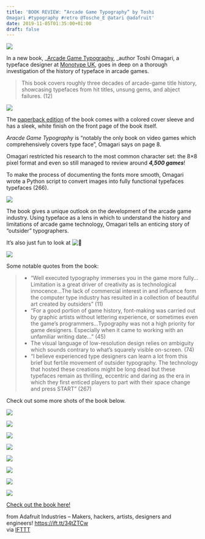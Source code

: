 ```yaml
---
title: 'BOOK REVIEW: “Arcade Game Typography” by Toshi
Omagari #typography #retro @Tosche_E @atari @adafruit'
date: 2019-11-05T01:35:00+01:00
draft: false
---
```


![](https://cdn-blog.adafruit.com/uploads/2019/11/IMG_1239-e1572908173394-225x300.jpg)

In a new book, _[Arcade Game Typography](https://www.thamesandhudsonusa.com/books/arcade-game-typography-the-art-of-pixel-type-softcover), _author Toshi Omagari, a typeface designer at [Monotype UK](https://www.monotype.com/), goes in deep on a thorough investigation of the history of typeface in arcade games.

> This book covers roughly three decades of arcade-game title history, showcasing typefaces from hit titles, unsung gems, and abject failures. (12)

![](https://cdn-blog.adafruit.com/uploads/2019/11/IMG_1398-e1572908765576-225x300.jpg)

The [paperback edition](https://www.thamesandhudsonusa.com/books/arcade-game-typography-the-art-of-pixel-type-softcover) of the book comes with a colored cover sleeve and has a sleek, white finish on the front page of the book itself.

_Aracde Game Typography_ is “notably the only book on video games which comprehensively covers type face”, Omagari says on page 8.

Omagari restricted his research to the most common character set: the 8×8 pixel format and even so still managed to review around **_4,500 games_**!

To make the process of documenting the fonts more smooth, Omagari wrote a Python script to convert images into fully functional typefaces typefaces (266).

![](https://cdn-blog.adafruit.com/uploads/2019/11/IMG_1270-300x225.jpg)

The book gives a unique outlook on the development of the arcade game industry. Using typeface as a lens in which to understand the history and limitations of arcade game technology, Omagari tells an enticing story of “outsider” typographers.

It’s also just fun to look at ![🙂](https://s.w.org/images/core/emoji/12.0.0-1/72x72/1f642.png)

![](https://cdn-blog.adafruit.com/uploads/2019/11/IMG_1271-300x225.jpg)

Some notable quotes from the book:

> *   “Well executed typography immerses you in the game more fully…Limitation is a great driver of creativity as is technological innocence…The lack of commercial interest in and influence form the computer type industry has resulted in a collection of beautiful art created by outsiders” (11)
> *   “For a good portion of game history, font-making was carried out by graphic artists without lettering experience, or sometimes even the game’s programmers…Typography was not a high priority for game designers. Especially when it came to working with an unfamiliar writing date…” (45)
> *   The visual language of low-resolution design relies on ambiguity which sounds contrary to what’s squarely visible on-screen. (74)
> *   “I believe experienced type designers can learn a lot from this brief but fertile movement of outsider typography. The technology that hosted these creations might be long dead but these typefaces remain as thrilling, eccentric and daring as the era in which they first enticed players to part with their space change and press START” (267)

Check out some more shots of the book below.

![](https://cdn-blog.adafruit.com/uploads/2019/11/IMG_1275-300x225.jpg)

![](https://cdn-blog.adafruit.com/uploads/2019/11/IMG_1276-300x225.jpg)

![](https://cdn-blog.adafruit.com/uploads/2019/11/IMG_1277-300x225.jpg)

![](https://cdn-blog.adafruit.com/uploads/2019/11/IMG_1278-300x225.jpg)

![](https://cdn-blog.adafruit.com/uploads/2019/11/IMG_1279-300x225.jpg)

![](https://cdn-blog.adafruit.com/uploads/2019/11/IMG_1296-300x225.jpg)

![](https://cdn-blog.adafruit.com/uploads/2019/11/IMG_1329-300x225.jpg)

![](https://cdn-blog.adafruit.com/uploads/2019/11/IMG_1339-300x225.jpg)

[Check out the book here!](https://www.thamesandhudsonusa.com/books/arcade-game-typography-the-art-of-pixel-type-softcover)

  
  
from Adafruit Industries – Makers, hackers, artists, designers and engineers! https://ift.tt/34tZTCw  
via [IFTTT](https://ifttt.com/?ref=da&site=blogger)